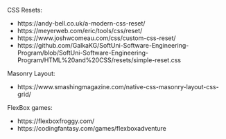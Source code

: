 CSS Resets:
<ul>
  <li>
       https://andy-bell.co.uk/a-modern-css-reset/
  </li>
  <li>
      https://meyerweb.com/eric/tools/css/reset/
  </li>
  <li>
     https://www.joshwcomeau.com/css/custom-css-reset/
  </li>
  <li>
    https://github.com/GalkaKG/SoftUni-Software-Engineering-Program/blob/SoftUni-Software-Engineering-Program/HTML%20and%20CSS/resets/simple-reset.css
  </li>
</ul>

Masonry Layout:
<ul>
  <li> 
    https://www.smashingmagazine.com/native-css-masonry-layout-css-grid/
  </li>
</ul>

FlexBox games:
<ul>
  <li>
    https://flexboxfroggy.com/
  </li>
  <li> 
    https://codingfantasy.com/games/flexboxadventure
  </li>
</ul>
